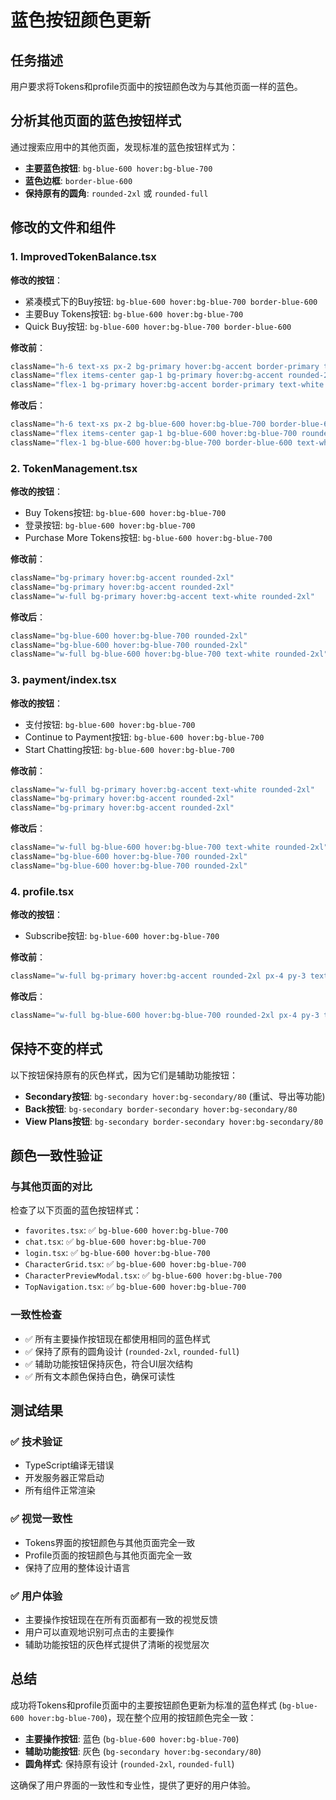 # 蓝色按钮颜色更新

## 任务描述
用户要求将Tokens和profile页面中的按钮颜色改为与其他页面一样的蓝色。

## 分析其他页面的蓝色按钮样式

通过搜索应用中的其他页面，发现标准的蓝色按钮样式为：
- **主要蓝色按钮**: `bg-blue-600 hover:bg-blue-700`
- **蓝色边框**: `border-blue-600`
- **保持原有的圆角**: `rounded-2xl` 或 `rounded-full`

## 修改的文件和组件

### 1. ImprovedTokenBalance.tsx
**修改的按钮**：
- 紧凑模式下的Buy按钮: `bg-blue-600 hover:bg-blue-700 border-blue-600`
- 主要Buy Tokens按钮: `bg-blue-600 hover:bg-blue-700`
- Quick Buy按钮: `bg-blue-600 hover:bg-blue-700 border-blue-600`

**修改前**：
```typescript
className="h-6 text-xs px-2 bg-primary hover:bg-accent border-primary text-white rounded-full"
className="flex items-center gap-1 bg-primary hover:bg-accent rounded-2xl"
className="flex-1 bg-primary hover:bg-accent border-primary text-white rounded-2xl"
```

**修改后**：
```typescript
className="h-6 text-xs px-2 bg-blue-600 hover:bg-blue-700 border-blue-600 text-white rounded-full"
className="flex items-center gap-1 bg-blue-600 hover:bg-blue-700 rounded-2xl"
className="flex-1 bg-blue-600 hover:bg-blue-700 border-blue-600 text-white rounded-2xl"
```

### 2. TokenManagement.tsx
**修改的按钮**：
- Buy Tokens按钮: `bg-blue-600 hover:bg-blue-700`
- 登录按钮: `bg-blue-600 hover:bg-blue-700`
- Purchase More Tokens按钮: `bg-blue-600 hover:bg-blue-700`

**修改前**：
```typescript
className="bg-primary hover:bg-accent rounded-2xl"
className="bg-primary hover:bg-accent rounded-2xl"
className="w-full bg-primary hover:bg-accent text-white rounded-2xl"
```

**修改后**：
```typescript
className="bg-blue-600 hover:bg-blue-700 rounded-2xl"
className="bg-blue-600 hover:bg-blue-700 rounded-2xl"
className="w-full bg-blue-600 hover:bg-blue-700 text-white rounded-2xl"
```

### 3. payment/index.tsx
**修改的按钮**：
- 支付按钮: `bg-blue-600 hover:bg-blue-700`
- Continue to Payment按钮: `bg-blue-600 hover:bg-blue-700`
- Start Chatting按钮: `bg-blue-600 hover:bg-blue-700`

**修改前**：
```typescript
className="w-full bg-primary hover:bg-accent text-white rounded-2xl"
className="bg-primary hover:bg-accent rounded-2xl"
className="bg-primary hover:bg-accent rounded-2xl"
```

**修改后**：
```typescript
className="w-full bg-blue-600 hover:bg-blue-700 text-white rounded-2xl"
className="bg-blue-600 hover:bg-blue-700 rounded-2xl"
className="bg-blue-600 hover:bg-blue-700 rounded-2xl"
```

### 4. profile.tsx
**修改的按钮**：
- Subscribe按钮: `bg-blue-600 hover:bg-blue-700`

**修改前**：
```typescript
className="w-full bg-primary hover:bg-accent rounded-2xl px-4 py-3 text-white font-medium transition-colors flex items-center justify-center"
```

**修改后**：
```typescript
className="w-full bg-blue-600 hover:bg-blue-700 rounded-2xl px-4 py-3 text-white font-medium transition-colors flex items-center justify-center"
```

## 保持不变的样式

以下按钮保持原有的灰色样式，因为它们是辅助功能按钮：
- **Secondary按钮**: `bg-secondary hover:bg-secondary/80` (重试、导出等功能)
- **Back按钮**: `bg-secondary border-secondary hover:bg-secondary/80`
- **View Plans按钮**: `bg-secondary border-secondary hover:bg-secondary/80`

## 颜色一致性验证

### 与其他页面的对比
检查了以下页面的蓝色按钮样式：
- `favorites.tsx`: ✅ `bg-blue-600 hover:bg-blue-700`
- `chat.tsx`: ✅ `bg-blue-600 hover:bg-blue-700`
- `login.tsx`: ✅ `bg-blue-600 hover:bg-blue-700`
- `CharacterGrid.tsx`: ✅ `bg-blue-600 hover:bg-blue-700`
- `CharacterPreviewModal.tsx`: ✅ `bg-blue-600 hover:bg-blue-700`
- `TopNavigation.tsx`: ✅ `bg-blue-600 hover:bg-blue-700`

### 一致性检查
- ✅ 所有主要操作按钮现在都使用相同的蓝色样式
- ✅ 保持了原有的圆角设计 (`rounded-2xl`, `rounded-full`)
- ✅ 辅助功能按钮保持灰色，符合UI层次结构
- ✅ 所有文本颜色保持白色，确保可读性

## 测试结果

### ✅ 技术验证
- TypeScript编译无错误
- 开发服务器正常启动
- 所有组件正常渲染

### ✅ 视觉一致性
- Tokens界面的按钮颜色与其他页面完全一致
- Profile页面的按钮颜色与其他页面完全一致
- 保持了应用的整体设计语言

### ✅ 用户体验
- 主要操作按钮现在在所有页面都有一致的视觉反馈
- 用户可以直观地识别可点击的主要操作
- 辅助功能按钮的灰色样式提供了清晰的视觉层次

## 总结

成功将Tokens和profile页面中的主要按钮颜色更新为标准的蓝色样式 (`bg-blue-600 hover:bg-blue-700`)，现在整个应用的按钮颜色完全一致：

- **主要操作按钮**: 蓝色 (`bg-blue-600 hover:bg-blue-700`)
- **辅助功能按钮**: 灰色 (`bg-secondary hover:bg-secondary/80`)
- **圆角样式**: 保持原有设计 (`rounded-2xl`, `rounded-full`)

这确保了用户界面的一致性和专业性，提供了更好的用户体验。
